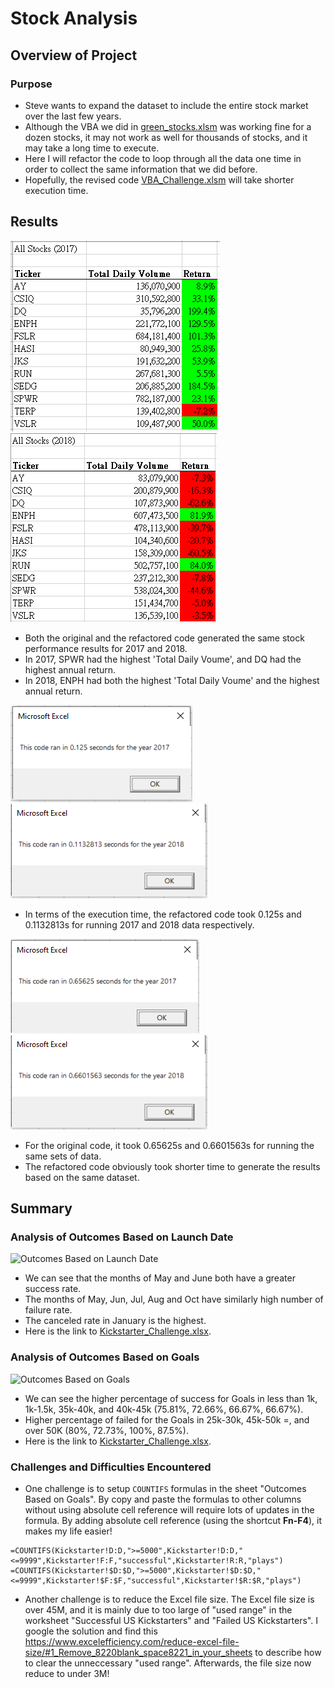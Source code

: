 # Stock Analysis

## Overview of Project

### Purpose
- Steve wants to expand the dataset to include the entire stock market over the last few years.
- Although the VBA we did in [green_stocks.xlsm](green_stocks.xlsm) was working fine for a dozen stocks, it may not work as well for thousands of stocks, and it may take a long time to execute.
- Here I will refactor the code to loop through all the data one time in order to collect the same information that we did before.
- Hopefully, the revised code [VBA_Challenge.xlsm](VBA_Challenge.xlsm) will take shorter execution time.

## Results
![Stock Performance for 2017](Resources/Stock_Performance_2017.png)
![Stock Performance for 2018](Resources/Stock_Performance_2018.png)
- Both the original and the refactored code generated the same stock performance results for 2017 and 2018.
- In 2017, SPWR had the highest 'Total Daily Voume', and DQ had the highest annual return.
- In 2018, ENPH had both the highest 'Total Daily Voume' and the highest annual return. 

![Runtime for refactored 2017](Resources/VBA_Challenge_2017.png)
![Runtime for refactored 2018](Resources/VBA_Challenge_2018.png)
- In terms of the execution time, the refactored code took 0.125s and 0.1132813s for running 2017 and 2018 data respectively.

![Runtime for original 2017](Resources/All_Stock_Analysis_2017.png)
![Runtime for original 20018](Resources/All_Stock_Analysis_2018.png)

- For the original code, it took 0.65625s and 0.6601563s for running the same sets of data.
- The refactored code obviously took shorter time to generate the results based on the same dataset.

## Summary

### Analysis of Outcomes Based on Launch Date
![Outcomes Based on Launch Date](resources/Theater_Outcomes_vs_Launch.png)
- We can see that the months of May and June both have a greater success rate.
- The months of May, Jun, Jul, Aug and Oct have similarly high number of failure rate.
- The canceled rate in January is the highest.
- Here is the link to [Kickstarter_Challenge.xlsx](Kickstarter_Challenge.xlsx).

### Analysis of Outcomes Based on Goals
![Outcomes Based on Goals](resources/Outcomes_vs_Goals.png)
- We can see the higher percentage of success for Goals in less than 1k, 1k-1.5k, 35k-40k, and 40k-45k (75.81%, 72.66%, 66.67%, 66.67%).  
- Higher percentage of failed for the Goals in 25k-30k, 45k-50k =, and over 50K (80%, 72.73%, 100%, 87.5%). 
- Here is the link to [Kickstarter_Challenge.xlsx](Kickstarter_Challenge.xlsx).

### Challenges and Difficulties Encountered
- One challenge is to setup `COUNTIFS` formulas in the sheet "Outcomes Based on Goals". By copy and paste the formulas to other columns without using absolute cell reference will require lots of updates in the formula. By adding absolute cell reference (using the shortcut **Fn-F4**), it makes my life easier!
``` 
=COUNTIFS(Kickstarter!D:D,">=5000",Kickstarter!D:D,"<=9999",Kickstarter!F:F,"successful",Kickstarter!R:R,"plays")
=COUNTIFS(Kickstarter!$D:$D,">=5000",Kickstarter!$D:$D,"<=9999",Kickstarter!$F:$F,"successful",Kickstarter!$R:$R,"plays")
```
- Another challenge is to reduce the Excel file size. The Excel file size is over 45M, and it is mainly due to too large of "used range" in the worksheet "Successful US Kickstarters" and "Failed US Kickstarters". I google the solution and find this https://www.excelefficiency.com/reduce-excel-file-size/#1_Remove_8220blank_space8221_in_your_sheets to describe how to clear the unneccessary "used range". Afterwards, the file size now reduce to under 3M!

